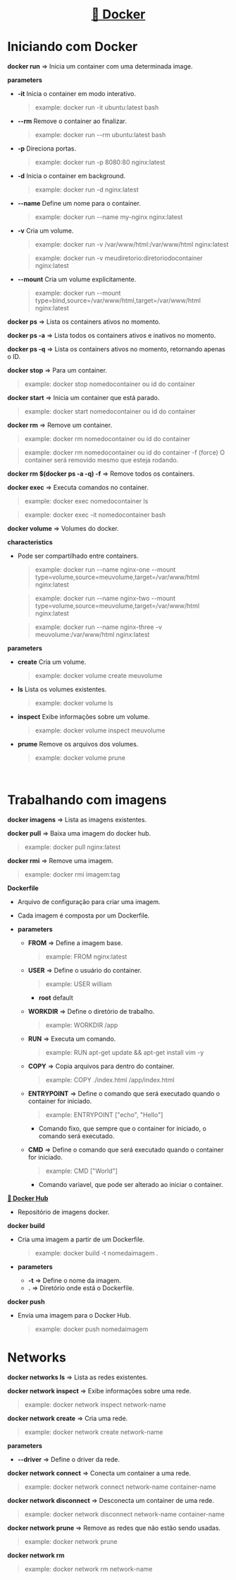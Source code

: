 <h1 align="center">
    <a href="https://docs.docker.com/">🔗 Docker</a>
</h1>

# Iniciando com Docker

<strong>docker run</strong> => Inicia um container com uma determinada image.

<strong>parameters</strong>

- <strong>-it</strong> Inicia o container em modo interativo.
  > example: docker run -it ubuntu:latest bash
- <strong>--rm</strong> Remove o container ao finalizar.
  > example: docker run --rm ubuntu:latest bash
- <strong>-p</strong> Direciona portas.
  > example: docker run -p 8080:80 nginx:latest
- <strong>-d</strong> Inicia o container em background.
  > example: docker run -d nginx:latest
- <strong>--name</strong> Define um nome para o container.
  > example: docker run --name my-nginx nginx:latest
- <strong>-v</strong> Cria um volume.

  > example: docker run -v /var/www/html:/var/www/html nginx:latest

  > example: docker run -v meudiretorio:diretoriodocontainer nginx:latest

- <strong>--mount</strong> Cria um volume explicitamente.

  > example: docker run --mount type=bind,source=/var/www/html,target=/var/www/html nginx:latest

<strong>docker ps</strong> => Lista os containers ativos no momento.

<strong>docker ps -a</strong> => Lista todos os containers ativos e inativos no momento.

<strong>docker ps -q</strong> => Lista os containers ativos no momento, retornando apenas o ID.

<strong>docker stop</strong> => Para um container.

> example: docker stop nomedocontainer ou id do container

<strong>docker start</strong> => Inicia um container que está parado.

> example: docker start nomedocontainer ou id do container

<strong>docker rm</strong> => Remove um container.

> example: docker rm nomedocontainer ou id do container

> example: docker rm nomedocontainer ou id do container -f (force) O container será removido mesmo que esteja rodando.

<strong>docker rm $(docker ps -a -q) -f</strong> => Remove todos os containers.

<strong>docker exec</strong> => Executa comandos no container.

> example: docker exec nomedocontainer ls

> example: docker exec -it nomedocontainer bash

<strong>docker volume</strong> => Volumes do docker.

<strong>characteristics</strong>

- Pode ser compartilhado entre containers.

  > example: docker run --name nginx-one --mount type=volume,source=meuvolume,target=/var/www/html nginx:latest

  > example: docker run --name nginx-two --mount type=volume,source=meuvolume,target=/var/www/html nginx:latest

  > example: docker run --name nginx-three -v meuvolume:/var/www/html nginx:latest

<strong>parameters</strong>

- <strong>create</strong> Cria um volume.

  > example: docker volume create meuvolume

- <strong>ls</strong> Lista os volumes existentes.

  > example: docker volume ls

- <strong>inspect</strong> Exibe informações sobre um volume.

  > example: docker volume inspect meuvolume

- <strong>prume</strong> Remove os arquivos dos volumes.
  > example: docker volume prune

<br>

# Trabalhando com imagens

<strong>docker imagens</strong> => Lista as imagens existentes.

<strong>docker pull</strong> => Baixa uma imagem do docker hub.

> example: docker pull nginx:latest

<strong>docker rmi</strong> => Remove uma imagem.

> example: docker rmi imagem:tag

<strong>Dockerfile</strong>

- Arquivo de configuração para criar uma imagem.

- Cada imagem é composta por um Dockerfile.

- <strong>parameters</strong>

  - <strong>FROM</strong> => Define a imagem base.

    > example: FROM nginx:latest

  - <strong>USER</strong> => Define o usuário do container.

    > example: USER william

    - <strong>root</strong> default

  - <strong>WORKDIR</strong> => Define o diretório de trabalho.

    > example: WORKDIR /app

  - <strong>RUN</strong> => Executa um comando.

    > example: RUN apt-get update && apt-get install vim -y

  - <strong>COPY</strong> => Copia arquivos para dentro do container.

    > example: COPY ./index.html /app/index.html

  - <strong>ENTRYPOINT</strong> => Define o comando que será executado quando o container for iniciado.

    > example: ENTRYPOINT ["echo", "Hello"]

    - Comando fixo, que sempre que o container for iniciado, o comando será executado.

  - <strong>CMD</strong> => Define o comando que será executado quando o container for iniciado.

    > example: CMD ["World"]

    - Comando variavel, que pode ser alterado ao iniciar o container.

<strong><a href="https://hub.docker.com/">🔗 Docker Hub</a></strong>

- Repositório de imagens docker.

<strong>docker build</strong>

- Cria uma imagem a partir de um Dockerfile.

  > example: docker build -t nomedaimagem .

- <strong>parameters</strong>
  - <strong>-t</strong> => Define o nome da imagem.
  - <strong>.</strong> => Diretório onde está o Dockerfile.

<strong>docker push</strong>

- Envia uma imagem para o Docker Hub.

  > example: docker push nomedaimagem

# Networks

<strong>docker networks ls</strong> => Lista as redes existentes.

<strong>docker network inspect</strong> => Exibe informações sobre uma rede.

> example: docker network inspect network-name

<strong>docker network create</strong> => Cria uma rede.

> example: docker network create network-name

<strong>parameters</strong>

- <strong>--driver</strong> => Define o driver da rede.

<strong>docker network connect</strong> => Conecta um container a uma rede.

> example: docker network connect network-name container-name

<strong>docker network disconnect</strong> => Desconecta um container de uma rede.

> example: docker network disconnect network-name container-name

<strong>docker network prune</strong> => Remove as redes que não estão sendo usadas.

> example: docker network prune

<strong>docker network rm</strong>

> example: docker network rm network-name
